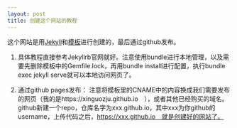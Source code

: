 ```yaml
---
layout: post
title: 创建这个网站的教程
---
```


这个网站是用[Jekyll](https://jekyllrb.com/)和[模板](http://jekyllthemes.org/themes/type/)进行创建的，最后通过github发布。

1. 具体教程直接参考Jekyllrb官网就好。注意使用bundle进行本地管理，以及需要先删除模板中的Gemfile.lock，再用bundle install进行配置，执行bundle exec jekyll serve就可以本地访问网页了。


2. 通过github pages发布：
	注意将模板里的CNAME中的内容换成我们需要发布的网页（我的是https://xinguozju.github.io　），或者其他已经购买的域名。
	github新建一个repo，仓库名字为xxx.github.io，其中xxx为你github的username，上传代码之后，https://xxx.github.io　就是创建好的网站了。